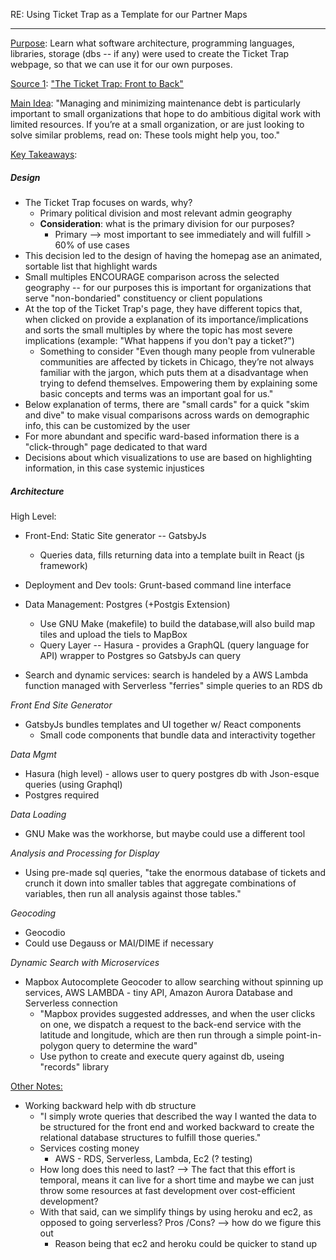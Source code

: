 RE: Using Ticket Trap as a Template for our Partner Maps
***

<u>Purpose</u>: Learn what software architecture, programming languages, libraries, storage (dbs -- if any) were used to create the Ticket Trap webpage, so that we can use it for our own purposes.

<u>Source 1</u>: ["The Ticket Trap: Front to Back"](https://www.propublica.org/nerds/the-ticket-trap-news-app-front-to-back-david-eads-propublica-illinois)

<u>Main Idea</u>: "Managing and minimizing maintenance debt is particularly important to small organizations that hope to do ambitious digital work with limited resources. If you’re at a small organization, or are just looking to solve similar problems, read on: These tools might help you, too."

<u>Key Takeaways</u>: 

##### Design
- The Ticket Trap focuses on wards, why?
  - Primary political division and most relevant admin geography
  - <b>Consideration</b>: what is the primary division for our purposes?
    - Primary --> most important to see immediately and will fulfill > 60% of use cases
- This decision led to the design of having the homepag ase an animated, sortable list that highlight wards
- Small multiples ENCOURAGE comparison across the selected geography -- for our purposes this is important for organizations that serve "non-bondaried" constituency or client populations
- At the top of the Ticket Trap's page, they have different topics that, when clicked on provide a explanation of its importance/implications and sorts the small multiples by where the topic has most severe implications (example: "What happens if you don't pay a ticket?")
  - Something to consider "Even though many people from vulnerable communities are affected by tickets in Chicago, they’re not always familiar with the jargon, which puts them at a disadvantage when trying to defend themselves. Empowering them by explaining some basic concepts and terms was an important goal for us."
- Below explanation of terms, there are "small cards" for a quick "skim and dive" to make visual comparisons across wards on demographic info, this can be customized by the user
- For more abundant and specific ward-based information there is a "click-through" page dedicated to that ward
- Decisions about which visualizations to use are based on highlighting information, in this case systemic injustices
  
##### Architecture
High Level:
- Front-End: Static Site generator -- GatsbyJs
  - Queries data, fills returning data into a template built in React (js framework)
- Deployment and Dev tools: Grunt-based command line interface

- Data Management: Postgres (+Postgis Extension)
  - Use GNU Make (makefile) to build the database,will also build map tiles and upload the tiels to MapBox
  - Query Layer -- Hasura - provides a GraphQL (query language for API) wrapper to Postgres so GatsbyJs can query
- Search and dynamic services: search is handeled by a AWS Lambda function managed with Serverless "ferries" simple queries to an RDS db

<i>Front End Site Generator</i>
- GatsbyJs bundles templates and UI together w/ React components
  - Small code components that bundle data and interactivity together

<i> Data Mgmt </i>
- Hasura (high level) - allows user to query postgres db with Json-esque queries (using Graphql)
- Postgres required
  
<i> Data Loading </i>
- GNU Make was the workhorse, but maybe could use a different tool

<i>Analysis and Processing for Display</i>
- Using pre-made sql queries, "take the enormous database of tickets and crunch it down into smaller tables that aggregate combinations of variables, then run all analysis against those tables."

<i>Geocoding</i>
- Geocodio
- Could use Degauss or MAI/DIME if necessary

<i>Dynamic Search with Microservices</i>
- Mapbox Autocomplete Geocoder to allow searching without spinning up services, AWS LAMBDA - tiny API, Amazon Aurora Database and Serverless connection
  - "Mapbox provides suggested addresses, and when the user clicks on one, we dispatch a request to the back-end service with the latitude and longitude, which are then run through a simple point-in-polygon query to determine the ward"
  - Use python to create and execute query against db, useing "records" library

<u>Other Notes:</u>
- Working backward help with db structure
  - "I simply wrote queries that described the way I wanted the data to be structured for the front end and worked backward to create the relational database structures to fulfill those queries."
  - Services costing money
    - AWS - RDS, Serverless, Lambda, Ec2 (? testing)
  - How long does this need to last?  --> The fact that this effort is temporal, means it can live for a short time and maybe we can just throw some resources at fast development over cost-efficient development?
  - With that said, can we simplify things by using heroku and ec2, as opposed to going serverless?  Pros /Cons?  --> how do we figure this out
    - Reason being that ec2 and heroku could be quicker to stand up